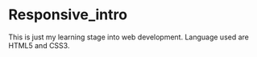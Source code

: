 # Responsive_intro
This is just my learning stage into web development.
Language used are HTML5 and CSS3.
